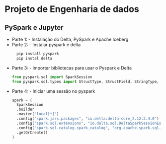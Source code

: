 # Projeto de Engenharia de dados

## PySpark e Jupyter

- Parte 1: - Instalação do Delta, PySpark e Apache Iceberg
- Parte 2: - Instalar pyspark e delta
  ```python
    pip install pyspark
    pip instal delta 
  
- Parte 3: - Importar bibliotecas para usar o Pyspark e Delta
  ```python
  from pyspark.sql import SparkSession
  from pyspark.sql.types import StructType, StructField, StringType, FloatType

- Parte 4: - Iniciar uma sessão no pyspark
  ```python
  spark = ( 
    SparkSession
    .builder
    .master("local[*]")
    .config("spark.jars.packages", "io.delta:delta-core_2.12:2.4.0")
    .config("spark.sql.extensions", "io.delta.sql.DeltaSparkSessionExtension")
    .config("spark.sql.catalog.spark_catalog", "org.apache.spark.sql.delta.catalog.DeltaCatalog")
    .getOrCreate() 
  )
